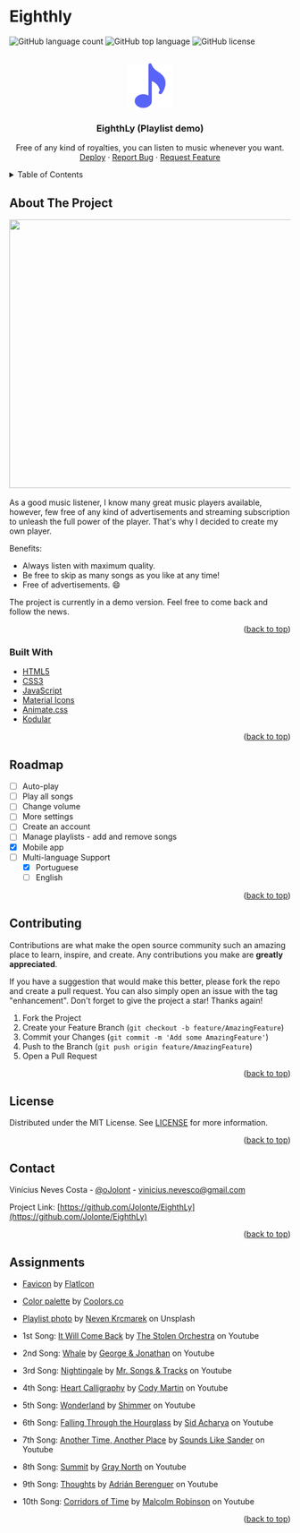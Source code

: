# Eighthly

<div id="top"></div>

<!-- PROJECT SHIELDS -->
<!-- [![Contributors][contributors-shield]][https://github.com/Jolonte/EighthLy/graphs/contributors]
[![Forks][forks-shield]][https://github.com/Jolonte/EighthLy/network/members]
[![Stargazers][stars-shield]][https://github.com/Jolonte/EighthLy/stargazers]
[![Issues][issues-shield]][https://github.com/Jolonte/EighthLy/issues]
[![MIT License][license-shield]][LICENSE]
[![LinkedIn][linkedin-shield]][https://www.linkedin.com/in/nevesco/] -->

![GitHub language count](https://img.shields.io/github/languages/count/Jolonte/EighthLy)
![GitHub top language](https://img.shields.io/github/languages/top/jolonte/EighthLy)
![GitHub license](https://img.shields.io/github/license/jolonte/EighthLy)

<!-- PROJECT LOGO -->
<br />
<div align="center">
  <a href="https://github.com/Jolonte/EighthLy">
    <img src="assets\to_readme\logo.png" alt="Logo" width="80" height="80">
  </a>

  <h3 align="center">EighthLy (Playlist demo)</h3>

  <p align="center">
    Free of any kind of royalties, you can listen to music whenever you want.
    <br />
    <a href="https://eighthly.vercel.app/">Deploy</a>
    ·
    <a href="https://github.com/Jolonte/EighthLy/issues">Report Bug</a>
    ·
    <a href="https://github.com/Jolonte/EighthLy/pulls">Request Feature</a>
  </p>
</div>



<!-- TABLE OF CONTENTS -->
<details>
  <summary>Table of Contents</summary>
  <ol>
    <li>
      <a href="#about-the-project">About The Project</a>
      <ul>
        <li><a href="#built-with">Built With</a></li>
      </ul>
    </li>
    <li><a href="#roadmap">Roadmap</a></li>
    <li><a href="#contributing">Contributing</a></li>
    <li><a href="#license">License</a></li>
    <li><a href="#contact">Contact</a></li>
    <li><a href="#assignments">Assignments</a></li>
  </ol>
</details>



<!-- ABOUT THE PROJECT -->
## About The Project

<p align="center">
  <img width="800" height="480" src="assets/to_readme/eighthly_git.GIF"
</p>

As a good music listener, I know many great music players available, however, few free of any kind of advertisements and streaming subscription to unleash the full power of the player. That's why I decided to create my own player.

Benefits:
* Always listen with maximum quality.
* Be free to skip as many songs as you like at any time!
* Free of advertisements. :smile:

The project is currently in a demo version. Feel free to come back and follow the news.

<p align="right">(<a href="#top">back to top</a>)</p>



### Built With

* [HTML5](https://html5.org/)
* [CSS3](https://www.w3.org/Style/CSS/Overview.en.html)
* [JavaScript](https://www.javascript.com/)
* [Material Icons](https://fonts.google.com/icons)
* [Animate.css](https://animate.style/)
* [Kodular](https://www.kodular.io/)


<p align="right">(<a href="#top">back to top</a>)</p>



<!-- ROADMAP -->
## Roadmap

- [ ] Auto-play
- [ ] Play all songs
- [ ] Change volume
- [ ] More settings
- [ ] Create an account
- [ ] Manage playlists - add and remove songs
- [x] Mobile app
- [ ] Multi-language Support
    - [x] Portuguese
    - [ ] English

<p align="right">(<a href="#top">back to top</a>)</p>



<!-- CONTRIBUTING -->
## Contributing

Contributions are what make the open source community such an amazing place to learn, inspire, and create. Any contributions you make are **greatly appreciated**.

If you have a suggestion that would make this better, please fork the repo and create a pull request. You can also simply open an issue with the tag "enhancement".
Don't forget to give the project a star! Thanks again!

1. Fork the Project
2. Create your Feature Branch (`git checkout -b feature/AmazingFeature`)
3. Commit your Changes (`git commit -m 'Add some AmazingFeature'`)
4. Push to the Branch (`git push origin feature/AmazingFeature`)
5. Open a Pull Request

<p align="right">(<a href="#top">back to top</a>)</p>



<!-- LICENSE -->
## License

Distributed under the MIT License. See <a href="LICENSE">LICENSE</a> for more information.

<p align="right">(<a href="#top">back to top</a>)</p>



<!-- CONTACT -->
## Contact

Vinícius Neves Costa - [@oJolont](https://twitter.com/oJolont) - vinicius.nevesco@gmail.com

Project Link: [https://github.com/Jolonte/EighthLy](https://github.com/Jolonte/EighthLy)

<p align="right">(<a href="#top">back to top</a>)</p>



<!-- ACKNOWLEDGMENTS -->
## Assignments

* [Favicon](https://www.flaticon.com/br/icone-gratis/nota-musical_727218?term=google%20play%20music&page=1&position=37&page=1&position=37&related_id=727218&origin=tag) by [FlatIcon](https://www.flaticon.com/)
* [Color palette](https://coolors.co/16bac5-5fbff9-efe9f4-171d1c-5863f8) by [Coolors.co](https://coolors.co/)

* [Playlist photo](https://unsplash.com/photos/50HS3AzJsvQ) by [Neven Krcmarek](https://unsplash.com/@nevenkrcmarek) on Unsplash
* 1st Song: [It Will Come Back](https://www.youtube.com/watch?v=nJi6FgGKTGc) by [The Stolen Orchestra](https://www.youtube.com/channel/UCa3UQAJkky2ZXVB2JRW9lcw) on Youtube
* 2nd Song: [Whale](https://www.youtube.com/watch?v=UtbReDCdzQw) by [George & Jonathan](https://www.youtube.com/channel/UC-zfW80uv5a3lrH2JiFvGwA) on Youtube
* 3rd Song: [Nightingale](https://www.youtube.com/watch?v=UtbReDCdzQw) by [Mr. Songs & Tracks](https://www.youtube.com/channel/UCwgLGxCm7NGP3ECNkKnFgJA/videos) on Youtube
* 4th Song: [Heart Calligraphy](https://www.youtube.com/watch?v=JhwCP49vu9s) by [Cody Martin](https://www.youtube.com/channel/UCaKBEybQjRBmQbT8qLgMHmQ) on Youtube
* 5th Song: [Wonderland](https://www.youtube.com/watch?v=TL_2Qc27li4) by [Shimmer](https://www.youtube.com/channel/UCVmYmjbWauqzNf3tqL6QeRA) on Youtube
* 6th Song: [Falling Through the Hourglass](https://www.youtube.com/watch?v=i4yRbeiu6M0) by [Sid Acharya](https://www.youtube.com/channel/UCzCJS-SPsHqUHO9oYzh5iTw) on Youtube
* 7th Song: [Another Time, Another Place](https://www.youtube.com/watch?v=9wdYIokXHaU) by [Sounds Like Sander](https://www.youtube.com/channel/UCOOmq7TUfXuFf8SKPcj07Ag) on Youtube
* 8th Song: [Summit](https://www.youtube.com/watch?v=7kKyDTa9uTI) by [Gray North](https://www.youtube.com/channel/UCEw876R7zDm1zwcZJb1fezw) on Youtube
* 9th Song: [Thoughts](https://www.youtube.com/watch?v=QlR-aHHqQmQ) by [Adrián Berenguer](https://www.youtube.com/channel/UCDH--aYQOl8jzSMaW17V94A) on Youtube
* 10th Song: [Corridors of Time](https://www.youtube.com/watch?v=Pdr5GGzrpCY) by [Malcolm Robinson](https://www.youtube.com/channel/UC5icB83QfmTzxR45f8l0hcg) on Youtube


<p align="right">(<a href="#top">back to top</a>)</p>